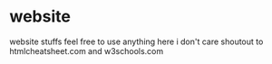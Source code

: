 # website
website stuffs
feel free to use anything here i don't care
shoutout to htmlcheatsheet.com and w3schools.com
